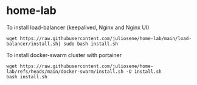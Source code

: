 # home-lab

To install load-balancer (keepalived, Nginx and Nginx UI)
```
wget https://raw.githubusercontent.com/juliosene/home-lab/main/load-balancer/install.sh| sudo bash install.sh
```

To install docker-swarm cluster with portainer
```
wget https://raw.githubusercontent.com/juliosene/home-lab/refs/heads/main/docker-swarm/install.sh -O install.sh
bash install.sh
```

